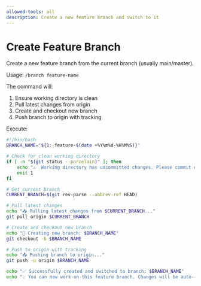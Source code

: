 ```yaml
---
allowed-tools: all
description: Create a new feature branch and switch to it
---
```


# Create Feature Branch

Create a new feature branch from the current branch (usually main/master).

Usage: `/branch feature-name`

The command will:
1. Ensure working directory is clean
2. Pull latest changes from origin
3. Create and checkout new branch
4. Push branch to origin with tracking

Execute:
```bash
#!/bin/bash
BRANCH_NAME="${1:-feature-$(date +%Y%m%d-%H%M%S)}"

# Check for clean working directory
if [ -n "$(git status --porcelain)" ]; then
    echo "⚠️  Working directory has uncommitted changes. Please commit or stash first."
    exit 1
fi

# Get current branch
CURRENT_BRANCH=$(git rev-parse --abbrev-ref HEAD)

# Pull latest changes
echo "📥 Pulling latest changes from $CURRENT_BRANCH..."
git pull origin $CURRENT_BRANCH

# Create and checkout new branch
echo "🌿 Creating new branch: $BRANCH_NAME"
git checkout -b $BRANCH_NAME

# Push to origin with tracking
echo "📤 Pushing branch to origin..."
git push -u origin $BRANCH_NAME

echo "✅ Successfully created and switched to branch: $BRANCH_NAME"
echo "💡 You can now work on this feature branch. Changes will be auto-committed."